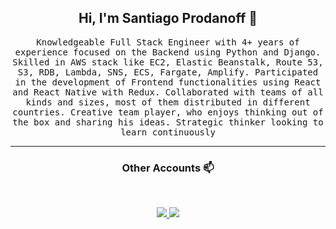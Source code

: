 
<h2 align="center"> Hi, I'm Santiago Prodanoff 👋 <br/> </h2> 


<p align="center"> <samp>Knowledgeable Full Stack Engineer with 4+ years of experience focused on the Backend using Python and Django. Skilled in AWS stack like EC2, Elastic Beanstalk, Route 53, S3, RDB, Lambda, SNS, ECS, Fargate, Amplify. Participated in the development of Frontend functionalities using React and React Native with Redux.
Collaborated with teams of all kinds and sizes, most of them distributed in different countries. Creative team player, who enjoys thinking out of the box and sharing his ideas. Strategic thinker looking to learn continuously

  
____



<h3 align="center"> Other Accounts 📫 </h3>
<br />
<p align="center">
  <a href="https://www.linkedin.com/in/santiago-prodanoff-b97256100/" target="_blank">
    <img src="https://img.shields.io/badge/LinkedIn-%230077B5.svg?&style=flat-square&logo=linkedin&logoColor=white">
  </a>

  <a href="https://github.com/santiagoprodanoff/" target="_blank">
    <img src="https://img.shields.io/badge/Github-%230A0A0A.svg?&style=flat-square&logo=Github&logoColor=white">  
  </a>
</p>

